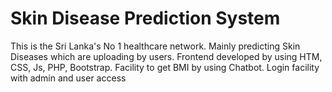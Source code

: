 # Skin Disease Prediction System

This is the Sri Lanka's No 1 healthcare network. Mainly predicting Skin Diseases which are uploading by  users. Frontend developed by using HTM, CSS, Js, PHP, Bootstrap. Facility to get BMI by using Chatbot. Login facility with admin and user access
